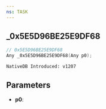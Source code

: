 ```yaml
---
ns: TASK
---
```

## _0x5E5D96BE25E9DF68

```c
// 0x5E5D96BE25E9DF68
Any _0x5E5D96BE25E9DF68(Any p0);
```

```
NativeDB Introduced: v1207
```

## Parameters
* **p0**:
